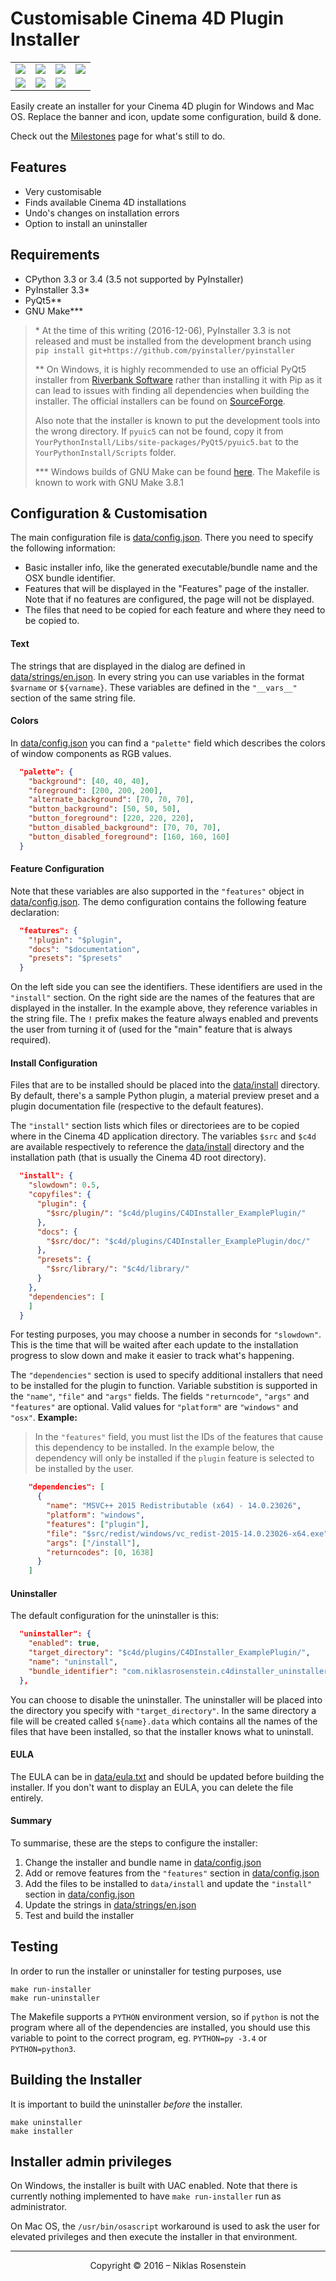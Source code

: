 # Customisable Cinema 4D Plugin Installer

<table><tr>
  <td><img src="https://i.imgur.com/8IsfiOr.png"/></td>
  <td><img src="https://i.imgur.com/OltXTrd.png"/></td>
  <td><img src="https://i.imgur.com/jDCagZE.png"/></td>
  <td><img src="https://i.imgur.com/4I1GWn9.png"/></td>
</tr><tr>
  <td><img src="https://i.imgur.com/jM9GU4r.png"/></td>
  <td><img src="https://i.imgur.com/hX57pCP.png"/></td>
  <td><img src="https://i.imgur.com/od3FLgX.png"/></td>
</tr></table>

Easily create an installer for your Cinema 4D plugin for Windows and Mac OS.
Replace the banner and icon, update some configuration, build & done.

Check out the [Milestones] page for what's still to do.

[Milestones]: https://github.com/nr-plugins/installer/milestones

## Features

- Very customisable
- Finds available Cinema 4D installations
- Undo's changes on installation errors
- Option to install an uninstaller

## Requirements

- CPython 3.3 or 3.4 (3.5 not supported by PyInstaller)
- PyInstaller 3.3\*
- PyQt5\*\*
- GNU Make\*\*\*

> \* At the time of this writing (2016-12-06), PyInstaller 3.3 is not released
> and must be installed from the development branch using
> `pip install git+https://github.com/pyinstaller/pyinstaller`
>
> \*\* On Windows, it is highly recommended to use an official PyQt5 installer
> from [Riverbank Software](https://www.riverbankcomputing.com/) rather than
> installing it with Pip as it can lead to issues with finding all dependencies
> when building the installer. The official installers can be found on
> [SourceForge](https://sourceforge.net/projects/pyqt/files/PyQt5/).
>
> Also note that the installer is known to put the development tools into
> the wrong directory. If `pyuic5` can not be found, copy it from
> `YourPythonInstall/Libs/site-packages/PyQt5/pyuic5.bat` to the
> `YourPythonInstall/Scripts` folder.
>
> \*\*\* Windows builds of GNU Make can be found [here](http://gnuwin32.sourceforge.net/packages/make.htm).
> The Makefile is known to work with GNU Make 3.8.1

## Configuration & Customisation

The main configuration file is [data/config.json](data/config.json). There
you need to specify the following information:

- Basic installer info, like the generated executable/bundle name and the
  OSX bundle identifier.
- Features that will be displayed in the "Features" page of the installer.
  Note that if no features are configured, the page will not be displayed.
- The files that need to be copied for each feature and where they need to
  be copied to.

#### Text

The strings that are displayed in the dialog are defined in
[data/strings/en.json]. In every string you can use variables in the format
`$varname` or `${varname}`. These variables are defined in the `"__vars__"`
section of the same string file.

#### Colors

In [data/config.json] you can find a `"palette"` field which describes the
colors of window components as RGB values.

```json
  "palette": {
    "background": [40, 40, 40],
    "foreground": [200, 200, 200],
    "alternate_background": [70, 70, 70],
    "button_background": [50, 50, 50],
    "button_foreground": [220, 220, 220],
    "button_disabled_background": [70, 70, 70],
    "button_disabled_foreground": [160, 160, 160]
  }
```

#### Feature Configuration

Note that these variables are also supported in the `"features"` object
in [data/config.json]. The demo configuration contains the following feature
declaration:

```json
  "features": {
    "!plugin": "$plugin",
    "docs": "$documentation",
    "presets": "$presets"
  }
```

On the left side you can see the identifiers. These identifiers are used
in the `"install"` section. On the right side are the names of the features
that are displayed in the installer. In the example above, they reference
variables in the string file. The `!` prefix makes the feature always enabled
and prevents the user from turning it of (used for the "main" feature that
is always required).

#### Install Configuration

Files that are to be installed should be placed into the [data/install]
directory. By default, there's a sample Python plugin, a material preview
preset and a plugin documentation file (respective to the default features).

The `"install"` section lists which files or directoriees are to be copied
where in the Cinema 4D application directory. The variables `$src` and `$c4d`
are available respectively to reference the [data/install] directory and the
installation path (that is usually the Cinema 4D root directory).

```json
  "install": {
    "slowdown": 0.5,
    "copyfiles": {
      "plugin": {
        "$src/plugin/": "$c4d/plugins/C4DInstaller_ExamplePlugin/"
      },
      "docs": {
        "$src/doc/": "$c4d/plugins/C4DInstaller_ExamplePlugin/doc/"
      },
      "presets": {
        "$src/library/": "$c4d/library/"
      }
    },
    "dependencies": [
    ]
  }
```

For testing purposes, you may choose a number in seconds for `"slowdown"`.
This is the time that will be waited after each update to the installation
progress to slow down and make it easier to track what's happening.

The `"dependencies"` section is used to specify additional installers that
need to be installed for the plugin to function. Variable substition is
supported in the `"name"`, `"file"` and `"args"` fields. The fields
`"returncode"`, `"args"` and `"features"` are optional. Valid values for
`"platform"` are `"windows"` and `"osx"`. **Example:**

> In the `"features"` field, you must list the IDs of the features that cause
> this dependency to be installed. In the example below, the dependency will
> only be installed if the `plugin` feature is selected to be installed by the
> user.

```json
    "dependencies": [
      {
        "name": "MSVC++ 2015 Redistributable (x64) - 14.0.23026",
        "platform": "windows",
        "features": ["plugin"],
        "file": "$src/redist/windows/vc_redist-2015-14.0.23026-x64.exe",
        "args": ["/install"],
        "returncodes": [0, 1638]
      }
    ]
```

#### Uninstaller

The default configuration for the uninstaller is this:

```json
  "uninstaller": {
    "enabled": true,
    "target_directory": "$c4d/plugins/C4DInstaller_ExamplePlugin/",
    "name": "uninstall",
    "bundle_identifier": "com.niklasrosenstein.c4dinstaller_uninstaller"
  },
```

You can choose to disable the uninstaller. The uninstaller will be placed
into the directory you specify with `"target_directory"`. In the same directory
a file will be created called `${name}.data` which contains all the names of
the files that have been installed, so that the installer knows what to
uninstall.

#### EULA

The EULA can be in [data/eula.txt] and should be updated before building the
installer. If you don't want to display an EULA, you can delete the file
entirely.

#### Summary

To summarise, these are the steps to configure the installer:

1. Change the installer and bundle name in [data/config.json]
2. Add or remove features from the `"features"` section in [data/config.json]
3. Add the files to be installed to `data/install` and update the `"install"`
   section in [data/config.json]
4. Update the strings in [data/strings/en.json]
5. Test and build the installer

[data/config.json]: data/config.json
[data/strings/en.json]: data/strings/en.json
[data/install]: data/config.json
[data/eula.txt]: data/config.json

## Testing

In order to run the installer or uninstaller for testing purposes, use

    make run-installer
    make run-uninstaller

The Makefile supports a `PYTHON` environment version, so if `python` is not
the program where all of the dependencies are installed, you should use this
variable to point to the correct program, eg. `PYTHON=py -3.4` or
`PYTHON=python3`.

## Building the Installer

It is important to build the uninstaller *before* the installer.

    make uninstaller
    make installer

## Installer admin privileges

On Windows, the installer is built with UAC enabled. Note that there is
currently nothing implemented to have `make run-installer` run as administrator.

On Mac OS, the `/usr/bin/osascript` workaround is used to ask the user for
elevated privileges and then execute the installer in that environment.

---

<p align="center">Copyright &copy; 2016 &ndash; Niklas Rosenstein</p>
